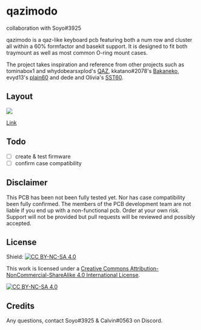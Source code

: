 # qazimodo

collaboration with Soyo#3925

qazimodo is a qaz-like keyboard pcb featuring both a num row and cluster all within a 60% formfactor and basekit support. It is designed to fit both traymount as well as most common O-ring mount cases.

The project takes inspiration and reference from other projects such as tominabox1 and whydobearsxplod's [QAZ](https://www.cbkbd.com/product/qaz), kkatano#2078's [Bakaneko](https://github.com/kkatano/bakeneko-60), evyd13's [plain60](https://github.com/evyd13/plain60-flex-edition) and dede and Olivia's [SST60](https://github.com/dededecline/SST60).


## Layout

![](https://github.com/calvin-mcd/Kestrel47/blob/main/Images/KLE.png)

[Link](http://www.keyboard-layout-editor.com/\#/gists/fcfe4194cc3239e0c420215ebe271a12)
  
## Todo
- [ ] create & test firmware
- [ ] confirm case compatibility

## Disclaimer

This PCB has been not been fully tested yet. Nor has case compatibility been fully confirmed. The members of the PCB development team are not liable if you end up with a non-functional pcb. Order at your own risk. Support will not be provided but pull requests will be reviewed and possibly accepted.

## License

Shield: [![CC BY-NC-SA 4.0][cc-by-nc-sa-shield]][cc-by-nc-sa]

This work is licensed under a
[Creative Commons Attribution-NonCommercial-ShareAlike 4.0 International License][cc-by-nc-sa].

[![CC BY-NC-SA 4.0][cc-by-nc-sa-image]][cc-by-nc-sa]

[cc-by-nc-sa]: http://creativecommons.org/licenses/by-nc-sa/4.0/
[cc-by-nc-sa-image]: https://licensebuttons.net/l/by-nc-sa/4.0/88x31.png
[cc-by-nc-sa-shield]: https://img.shields.io/badge/License-CC%20BY--NC--SA%204.0-lightgrey.svg
  
## Credits

Any questions, contact Soyo#3925 & Calvin#0563 on Discord.
